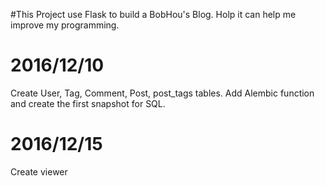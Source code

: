 #This Project use Flask to build a BobHou's Blog. Holp it can help me improve my programming.

2016/12/10
===============================================================================================
Create User, Tag, Comment, Post, post_tags tables.
Add Alembic function and create the first snapshot for SQL.

2016/12/15
===============================================================================================
Create viewer
